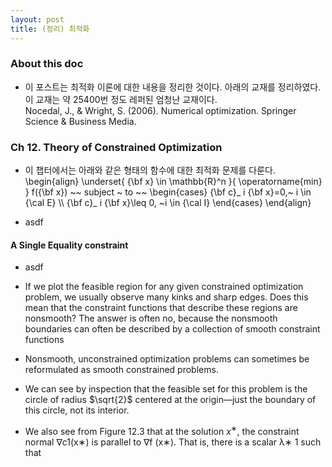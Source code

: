 ```yaml
--- 
layout: post 
title: (정리) 최적화 
---
```


### About this doc

- 이 포스트는 최적화 이론에 대한 내용을 정리한 것이다. 아래의 교재를 정리하였다. 이 교재는 약 25400번 정도 레퍼된 엄청난 교재이다. <br/>
Nocedal, J., \& Wright, S. (2006). Numerical optimization. Springer Science & Business Media.

### Ch 12. Theory of Constrained Optimization

- 이 챕터에서는 아래와 같은 형태의 함수에 대한 최적화 문제를 다룬다.
\begin{align}
\underset{ {\bf x} \in \mathbb{R}^n }{ \operatorname{min} } f({\bf x}) ~~ subject ~ to ~~ 
\begin{cases} {\bf c}_ i {\bf x}=0,~ i \in {\cal E} \\\\ 
{\bf c}_ i {\bf x}\leq 0, ~i \in {\cal I} 
\end{cases}
\end{align}

- asdf

#### A Single Equality constraint 

- asdf

- If we plot the feasible region for any given constrained optimization problem, we usually observe many kinks and sharp edges. Does this mean that the constraint functions that describe these regions are nonsmooth? The answer is often no, because the nonsmooth boundaries can often be described by a collection of smooth constraint functions

- Nonsmooth, unconstrained optimization problems can sometimes be reformulated as smooth constrained problems. 

- We can see by inspection that the feasible set for this problem is the circle of radius $\sqrt{2}$ centered at the origin—just the boundary of this circle, not its interior. 

- We also see from Figure 12.3 that at the solution $x^∗$, the constraint normal ∇c1(x∗) is parallel to ∇f (x∗). That is, there is a scalar λ∗ 1 such that
